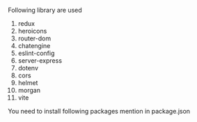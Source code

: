 Following library are used
1. redux
2. heroicons
3. router-dom
4. chatengine
5. eslint-config
6. server-express
7. dotenv
8. cors
9. helmet
10. morgan
11. vite

You need to install following packages mention in package.json
